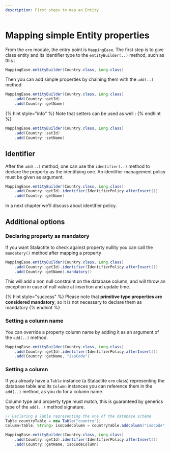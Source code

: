 ```yaml
---
description: First steps to map an Entity
---
```


# Mapping simple Entity properties

From the `orm` module, the entry point is `MappingEase`. The first step is to give class entity and its identifier type to the `entityBuilder(..)` method, such as this :

```java
MappingEase.entityBuilder(Country.class, Long.class)
```

Then you can add simple properties by chaining them with the `add(..)` method

```java
MappingEase.entityBuilder(Country.class, Long.class)
    .add(Country::getId)
    .add(Country::getName)
```

{% hint style="info" %}
Note that setters can be used as well :
{% endhint %}

```java
MappingEase.entityBuilder(Country.class, Long.class)
    .add(Country::setId)
    .add(Country::setName)
```

## Identifier

After the `add(..)` method, one can use the `identifier(..)` method to declare the property as the identifying one. An identifier management policy must be given as argument.

```java
MappingEase.entityBuilder(Country.class, Long.class)
    .add(Country::getId).identifier(IdentifierPolicy.afterInsert())
    .add(Country::getName)
```

In a next chapter we'll discuss about identifier policy.

## Additional options

### Declaring property as mandatory

If you want Stalactite to check against property nullity you can call the `mandatory()` method after mapping a property

```java
MappingEase.entityBuilder(Country.class, Long.class)
    .add(Country::getId).identifier(IdentifierPolicy.afterInsert())
    .add(Country::getName).mandatory()
```

This will add a non null constraint on the database column, and will throw an exception in case of null value at insertion and update time.

{% hint style="success" %}
Please note that **primitive type properties are considered mandatory**, so it is not necessary to declare them as mandatory
{% endhint %}

### Setting a column name

You can override a property column name by adding it as an argument of the `add(..)` method.&#x20;

```java
MappingEase.entityBuilder(Country.class, Long.class)
    .add(Country::getId).identifier(IdentifierPolicy.afterInsert())
    .add(Country::getName, "isoCode")
```

### Setting a column

If you already have a `Table` instance (a Stalactite `orm` class) representing the database table and its `Column` instances you can reference them in the `add(..)` method, as you do for a column name.

Column type and property type must match, this is guaranteed by generics type of the `add(..)` method signature.

```java
// Declaring a Table representing the one of the database schema
Table countryTable = new Table("country");
Column<Table, String> isoCodeColumn = countryTable.addColumn("isoCode", String.class);

MappingEase.entityBuilder(Country.class, Long.class)
    .add(Country::getId).identifier(IdentifierPolicy.afterInsert())
    .add(Country::getName, isoCodeColumn)
```
